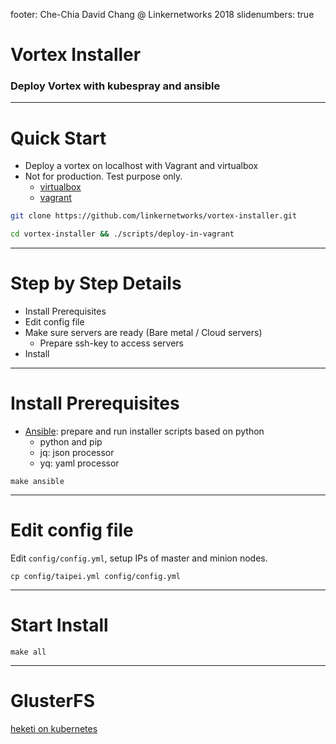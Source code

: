 footer: Che-Chia David Chang @ Linkernetworks 2018
slidenumbers: true

# Vortex Installer

### Deploy Vortex with kubespray and ansible

---

# Quick Start

- Deploy a vortex on localhost with Vagrant and virtualbox
- Not for production. Test purpose only.
  - [virtualbox](https://www.virtualbox.org/wiki/Downloads)
  - [vagrant](https://www.vagrantup.com/downloads.html)

```bash
git clone https://github.com/linkernetworks/vortex-installer.git

cd vortex-installer && ./scripts/deploy-in-vagrant
```

---

# Step by Step Details

- Install Prerequisites
- Edit config file
- Make sure servers are ready (Bare metal / Cloud servers)
  - Prepare ssh-key to access servers
- Install

---

# Install Prerequisites

- [Ansible](https://www.ansible.com/): prepare and run installer scripts based on python
  - python and pip
  - jq: json processor
  - yq: yaml processor

```
make ansible
```
---

# Edit config file

Edit `config/config.yml`, setup IPs of master and minion nodes.

```
cp config/taipei.yml config/config.yml
```

---

# Start Install

```
make all
```

---

# GlusterFS

[heketi on kubernetes](https://github.com/heketi/heketi/tree/master/extras/kubernetes)
